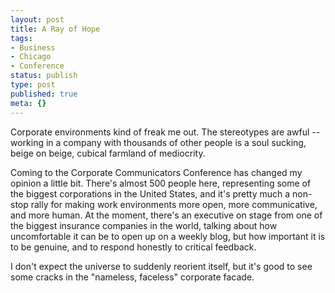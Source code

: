 ```yaml
---
layout: post
title: A Ray of Hope
tags:
- Business
- Chicago
- Conference
status: publish
type: post
published: true
meta: {}
---
```

Corporate environments kind of freak me out.  The stereotypes are awful -- working in a company with thousands of other people is a soul sucking, beige on beige, cubical farmland of mediocrity.

Coming to the Corporate Communicators Conference has changed my opinion a little bit.  There's almost 500 people here, representing some of the biggest corporations in the United States, and it's pretty much a non-stop rally for making work environments more open, more communicative, and more human.  At the moment, there's an executive on stage from one of the biggest insurance companies in the world, talking about how uncomfortable it can be to open up on a weekly blog, but how important it is to be genuine, and to respond honestly to critical feedback.

I don't expect the universe to suddenly reorient itself, but it's good to see some cracks in the "nameless, faceless" corporate facade.
